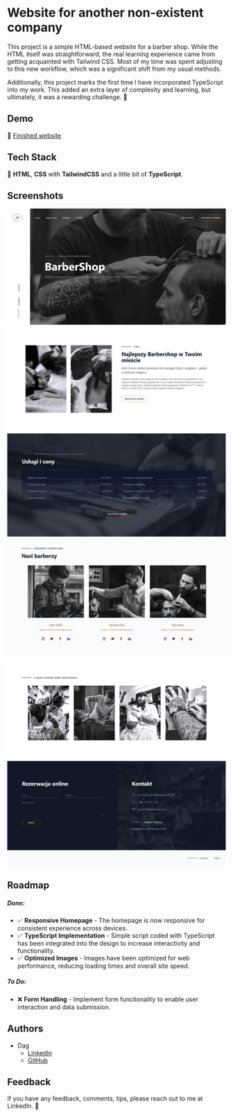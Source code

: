 # Website for another non-existent company

This project is a simple HTML-based website for a barber shop. While the HTML itself was straightforward, the real learning experience came from getting acquainted with Tailwind CSS. Most of my time was spent adjusting to this new workflow, which was a significant shift from my usual methods.

Additionally, this project marks the first time I have incorporated TypeScript into my work. This added an extra layer of complexity and learning, but ultimately, it was a rewarding challenge. 🚀


## Demo

🔗 [Finished website](https://dag-szad.github.io/BarberShop/)
## Tech Stack

🔨 **HTML**, **CSS** with **TailwindCSS** and a little bit of **TypeScript**.



## Screenshots

![Main page header and banner](images/preview/preview1.jpg)
![Main page about section](images/preview/preview2.jpg)
![Main page prices section](images/preview/preview3.jpg)
![Main page team info](images/preview/preview4.jpg)
![Main page blog and newsletter](images/preview/preview5.jpg)
![Footer](images/preview/preview6.jpg)

## Roadmap

##### Done:

- ✅ **Responsive Homepage** - The homepage is now responsive for consistent experience across devices.
- ✅ **TypeScript Implementation** - Simple script coded with TypeScript has been integrated into the design to increase interactivity and functionality.
- ✅ **Optimized Images** - Images have been optimized for web performance, reducing loading times and overall site speed.


##### To Do:

- ❌ **Form Handling** - Implement form functionality to enable user interaction and data submission.

## Authors

- Dag
    - [Linkedin](https://www.linkedin.com/in/dagmara-szadkowska-708423255)
    - [GitHub](https://www.github.com/dag-szad)


## Feedback

If you have any feedback, comments, tips, please reach out to me at LinkedIn. 🤗